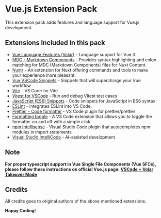 # Vue.js Extension Pack

This extension pack adds features and language support for Vue.js development.

## Extensions Included in this pack

- [Vue Language Features (Volar)](https://marketplace.visualstudio.com/items?itemName=johnsoncodehk.volar) - Language support for Vue 3
- [MDC - Markdown Components](https://marketplace.visualstudio.com/items?itemName=Nuxt.mdc) - Provides syntax highlighting and colon matching for MDC (Markdown Components) files for Nuxt Content.
- [Nuxtr](https://marketplace.visualstudio.com/items?itemName=Nuxtr.nuxtr-vscode) - An extension for Nuxt offering commands and tools to make your experience more pleasant.
- [Vue VSCode Snippets](https://marketplace.visualstudio.com/items?itemName=sdras.vue-vscode-snippets) - Snippets that will supercharge your Vue workflow
- [Vite](https://marketplace.visualstudio.com/items?itemName=antfu.vite) - VS Code for Vite
- [Vitest for VSCode](https://marketplace.visualstudio.com/items?itemName=ZixuanChen.vitest-explorer) - Run and debug Vitest test cases
- [JavaScript (ES6) Snippets](https://marketplace.visualstudio.com/items?itemName=xabikos.JavaScriptSnippets) - Code snippets for JavaScript in ES6 syntax
- [ESLint](https://marketplace.visualstudio.com/items?itemName=dbaeumer.vscode-eslint) -
  Integrates ESLint into VS Code.
- [Prettier - Code formatter](https://marketplace.visualstudio.com/items?itemName=esbenp.prettier-vscode) -
  VS Code plugin for prettier/prettier
- [Formatting toggle](https://marketplace.visualstudio.com/items?itemName=tombonnike.vscode-status-bar-format-toggle) - A VS Code extension that allows you to toggle the formatter on and off with a simple click
- [npm Intellisense](https://marketplace.visualstudio.com/items?itemName=christian-kohler.npm-intellisense) - Visual Studio Code plugin that autocompletes npm modules in import statements
- [Visual Studio IntelliCode](https://marketplace.visualstudio.com/items?itemName=VisualStudioExptTeam.vscodeintellicode) - AI-assisted development

## Note

**For proper typescript support in Vue Single File Components (Vue SFCs), please follow these instructions on official Vue.js page: [VSCode + Volar Takeover Mode](https://vuejs.org/guide/typescript/overview.html#takeover-mode)**

## Credits

All credits goes to original authors of the above mentioned extensions.

**Happy Coding!**
